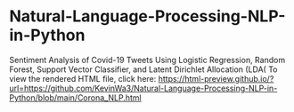 # Natural-Language-Processing-NLP-in-Python
Sentiment Analysis of Covid-19 Tweets Using Logistic Regression, Random Forest, Support Vector Classifier, and Latent Dirichlet Allocation (LDA(
To view the rendered HTML file, click here: https://html-preview.github.io/?url=https://github.com/KevinWa3/Natural-Language-Processing-NLP-in-Python/blob/main/Corona_NLP.html 

